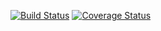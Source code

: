 [![Build Status](https://travis-ci.com/Bloody121/Tetsting2.svg?branch=master)](https://travis-ci.com/Bloody121/Tetsting2)
[![Coverage Status](https://coveralls.io/repos/github/Bloody121/Tetsting2/badge.svg?branch=master)](https://coveralls.io/github/Bloody121/Tetsting2?branch=master)
